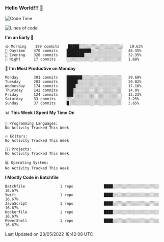 ### Hello World!!! 👋

<!--
**kekotek/kekotek** is a ✨ _special_ ✨ repository because its `README.md` (this file) appears on your GitHub profile.

Here are some ideas to get you started:

- 🔭 I’m currently working on ...
- 🌱 I’m currently learning ...
- 👯 I’m looking to collaborate on ...
- 🤔 I’m looking for help with ...
- 💬 Ask me about ...
- 📫 How to reach me: ...
- 😄 Pronouns: ...
- ⚡ Fun fact: ...
-->

<!--START_SECTION:waka-->
![Code Time](http://img.shields.io/badge/Code%20Time-0%20secs-blue)

![Lines of code](https://img.shields.io/badge/From%20Hello%20World%20I%27ve%20Written-19%20Thousand%20lines%20of%20code-blue)

**I'm an Early 🐤** 

```text
🌞 Morning    199 commits    █████░░░░░░░░░░░░░░░░░░░░   19.63% 
🌆 Daytime    470 commits    ███████████░░░░░░░░░░░░░░   46.35% 
🌃 Evening    328 commits    ████████░░░░░░░░░░░░░░░░░   32.35% 
🌙 Night      17 commits     ░░░░░░░░░░░░░░░░░░░░░░░░░   1.68%

```
📅 **I'm Most Productive on Monday** 

```text
Monday       301 commits    ███████░░░░░░░░░░░░░░░░░░   29.68% 
Tuesday      203 commits    █████░░░░░░░░░░░░░░░░░░░░   20.02% 
Wednesday    174 commits    ████░░░░░░░░░░░░░░░░░░░░░   17.16% 
Thursday     142 commits    ███░░░░░░░░░░░░░░░░░░░░░░   14.0% 
Friday       124 commits    ███░░░░░░░░░░░░░░░░░░░░░░   12.23% 
Saturday     33 commits     ░░░░░░░░░░░░░░░░░░░░░░░░░   3.25% 
Sunday       37 commits     █░░░░░░░░░░░░░░░░░░░░░░░░   3.65%

```


📊 **This Week I Spent My Time On** 

```text
💬 Programming Languages: 
No Activity Tracked This Week

🔥 Editors: 
No Activity Tracked This Week

🐱‍💻 Projects: 
No Activity Tracked This Week

💻 Operating System: 
No Activity Tracked This Week

```

**I Mostly Code in Batchfile** 

```text
Batchfile                1 repo              ████░░░░░░░░░░░░░░░░░░░░░   16.67% 
Swift                    1 repo              ████░░░░░░░░░░░░░░░░░░░░░   16.67% 
JavaScript               1 repo              ████░░░░░░░░░░░░░░░░░░░░░   16.67% 
Dockerfile               1 repo              ████░░░░░░░░░░░░░░░░░░░░░   16.67% 
PowerShell               1 repo              ████░░░░░░░░░░░░░░░░░░░░░   16.67%

```



 Last Updated on 23/05/2022 18:42:08 UTC
<!--END_SECTION:waka-->
